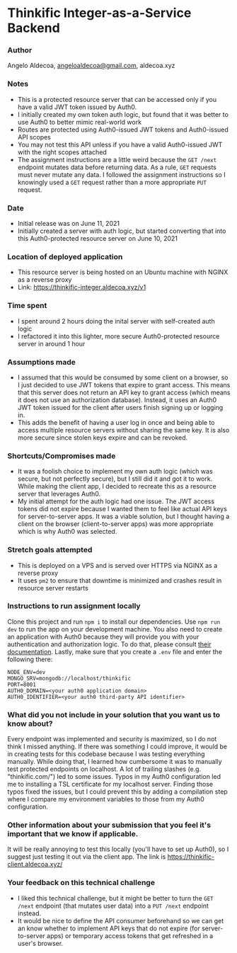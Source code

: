 # Thinkific Integer-as-a-Service Backend

### Author
Angelo Aldecoa, angeloaldecoa@gmail.com, aldecoa.xyz

### Notes
- This is a protected resource server that can be accessed only if you have a valid JWT token issued by Auth0.
- I initially created my own token auth logic, but found that it was better to use Auth0 to better mimic real-world work 
- Routes are protected using Auth0-issued JWT tokens and Auth0-issued API scopes
- You may not test this API unless if you have a valid Auth0-issued JWT with the right scopes attached
- The assignment instructions are a little weird because the `GET /next` endpoint mutates data before returning data. As a rule, `GET` requests must never mutate any data. I followed the assignment instructions so I knowingly used a `GET` request rather than a more appropriate `PUT` request. 

### Date
- Initial release was on June 11, 2021
- Initially created a server with auth logic, but started converting that into this Auth0-protected resource server on June 10, 2021

### Location of deployed application
- This resource server is being hosted on an Ubuntu machine with NGINX as a reverse proxy
- Link: https://thinkific-integer.aldecoa.xyz/v1

### Time spent
- I spent around 2 hours doing the inital server with self-created auth logic
- I refactored it into this lighter, more secure Auth0-protected resource server in around 1 hour

### Assumptions made
- I assumed that this would be consumed by some client on a browser, so I just decided to use JWT tokens that expire to grant access. This means that this server does not return an API key to grant access (which means it does not use an authorization database). Instead, it uses an Auth0 JWT token issued for the client after users finish signing up or logging in.
- This adds the benefit of having a user log in once and being able to access multiple resource servers without sharing the same key. It is also more secure since stolen keys expire and can be revoked.

### Shortcuts/Compromises made
- It was a foolish choice to implement my own auth logic (which was secure, but not perfectly secure), but I still did it and got it to work. While making the client app, I decided to recreate this as a resource server that leverages Auth0. 
- My initial attempt for the auth logic had one issue. The JWT access tokens did not expire because I wanted them to feel like actual API keys for server-to-server apps. It was a viable solution, but I thought having a client on the browser (client-to-server apps) was more appropriate which is why Auth0 was selected.

### Stretch goals attempted
- This is deployed on a VPS and is served over HTTPS via NGINX as a reverse proxy
- It uses `pm2` to ensure that downtime is minimized and crashes result in resource server restarts 

### Instructions to run assignment locally
Clone this project and run `npm i` to install our dependencies. Use `npm run dev` to run the app on your development machine. You also need to create an application with Auth0 because they will provide you with your authentication and authorization logic. To do that, please consult [their documentation](https://auth0.com/docs/quickstart/backend/nodejs/01-authorization).
Lastly, make sure that you create a `.env` file and enter the following there:

```
NODE_ENV=dev
MONGO_SRV=mongodb://localhost/thinkific
PORT=8001
AUTH0_DOMAIN=<your auth0 application domain>
AUTH0_IDENTIFIER=<your auth0 third-party API identifier>
```

### What did you not include in your solution that you want us to know about?
Every endpoint was implemented and security is maximized, so I do not think I missed anything. If there was something I could improve, it would be in creating tests for this codebase because I was testing everything manually. While doing that, I learned how cumbersome it was to manually test protected endpoints on localhost. A lot of trailing slashes (e.g. "thinkific.com/") led to some issues. Typos in my Auth0 configuration led me to installing a TSL certificate for my localhost server. Finding those typos fixed the issues, but I could prevent this by adding a compilation step where I compare my environment variables to those from my Auth0 configuration. 

### Other information about your submission that you feel it's important that we know if applicable.
It will be really annoying to test this locally (you'll have to set up Auth0), so I suggest just testing it out via the client app. The link is https://thinkific-client.aldecoa.xyz/

### Your feedback on this technical challenge
- I liked this technical challenge, but it might be better to turn the `GET /next` endpoint (that mutates user data) into a `PUT /next` endpoint instead.
- It would be nice to define the API consumer beforehand so we can get an know whether to implement API keys that do not expire (for server-to-server apps) or temporary access tokens that get refreshed in a user's browser.